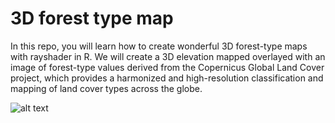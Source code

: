 # 3D forest type map

In this repo, you will learn how to create wonderful 3D forest-type maps with rayshader in R. We will create a 3D elevation mapped overlayed with an image of forest-type values derived from the Copernicus Global Land Cover project, which provides a harmonized and high-resolution classification and mapping of land cover types across the globe.

![alt text](https://github.com/milos-agathon/3d-forest-type-map/blob/main/slovenia-forest-type-3d-resized.png?raw=true)
